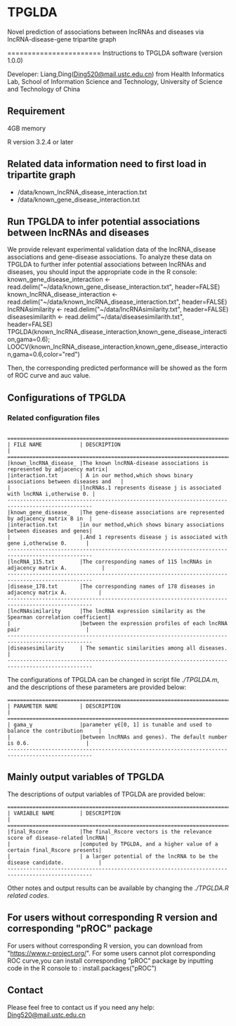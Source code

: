 # TPGLDA


Novel prediction of associations between lncRNAs and diseases via lncRNA-disease-gene tripartite graph

======================= Instructions to TPGLDA software (version 1.0.0)

Developer: Liang,Ding(Ding520@mail.ustc.edu.cn) from Health Informatics Lab, School of Information Science and Technology, University of Science and Technology of China

## **Requirement**

4GB memory

R version 3.2.4 or later

## **Related data information need to first load in tripartite graph** 

- /data/known_lncRNA_disease_interaction.txt
- /data/known_gene_disease_interaction.txt

## **Run TPGLDA to infer potential associations between lncRNAs and diseases**

We provide relevant experimental validation data of the lncRNA_disease associations and  gene-disease associations. To analyze these data on TPGLDA to further infer potential associations between lncRNAs and diseases, you should input the appropriate code in the R console:
	known_gene_disease_interaction <- read.delim("~/data/known_gene_disease_interaction.txt", header=FALSE)
	known_lncRNA_disease_interaction <- read.delim("~/data/known_lncRNA_disease_interaction.txt", header=FALSE)
	lncRNAsimilarity <- read.delim("~/data/lncRNAsimilarity.txt", header=FALSE)
	diseasesimilarith <- read.delim("~/data/diseasesimilarith.txt", header=FALSE)
    TPGLDA(known_lncRNA_disease_interaction,known_gene_disease_interaction,gama=0.6);
	LOOCV(known_lncRNA_disease_interaction,known_gene_disease_interaction,gama=0.6,color="red")

Then, the corresponding predicted performance will be showed as the form of ROC curve and auc value.

## Configurations of TPGLDA
### Related configuration files
     ================================================================================================
    | FILE NAME            | DESCRIPTION                                                            |
    =================================================================================================
    |known_lncRNA_disease_ |The known lncRNA-disease associations is represented by adjacency matrix|
	|interaction.txt       | A in our method,which shows binary associations between diseases and   |
	|                      |lncRNAs.1 represents disease j is associated with lncRNA i,otherwise 0. |
    -------------------------------------------------------------------------------------------------
    |known_gene_disease_   |The gene-disease associations are represented by adjacency matrix B in  |
    |interaction.txt       |in our method,which shows binary associations between diseases and genes|
    |                      |.And 1 represents disease j is associated with gene i,otherwise 0.      |
    -------------------------------------------------------------------------------------------------
    |lncRNA_115.txt        |The corresponding names of 115 lncRNAs in adjacency matrix A.           |
    -------------------------------------------------------------------------------------------------
    |disease_178.txt       |The corresponding names of 178 diseases in adjacency matrix A.          |
    -------------------------------------------------------------------------------------------------
    |lncRNAsimilarity      |The lncRNA expression similarity as the Spearman correlation coefficient|
    |                      |between the expression profiles of each lncRNA pair                     |
    -------------------------------------------------------------------------------------------------
	|diseasesimilarity     | The semantic similarities among all diseases.                          |
    -------------------------------------------------------------------------------------------------

The configurations of TPGLDA can be changed in script file _./TPGLDA.m_, and the descriptions of these parameters are provided below:

    =================================================================================================
    | PARAMETER NAME       | DESCRIPTION                                                            |
    =================================================================================================
    | gama_γ               |parameter γ∈[0, 1] is tunable and used to balance the contribution     |
	|                      |between lncRNAs and genes). The default number is 0.6.                  |
    -------------------------------------------------------------------------------------------------
## **Mainly output variables of TPGLDA**

The descriptions of output variables of TPGLDA are provided below:

    ==================================================================================================
    | VARIABLE NAME        | DESCRIPTION                                                             |
    ==================================================================================================
    |final_Rscore          |The final_Rscore vectors is the relevance score of disease-related lncRNA|
    |                      |computed by TPGLDA, and a higher value of a certain final_Rscore presents|
    |                      | a larger potential of the lncRNA to be the disease candidate.           |
    -------------------------------------------------------------------------------------------------
Other notes and output results can be available by changing the _./TPGLDA.R related codes_.   

 ## For users without corresponding R version and corresponding "pROC" package
For users without corresponding R version, you can download from "https://www.r-project.org/".
For some users cannot plot corresponding ROC curve,you can install corresponding "pROC" package by inputting code in the R console to :
 install.packages("pROC")
## **Contact**

Please feel free to contact us if you need any help: Ding520@mail.ustc.edu.cn
